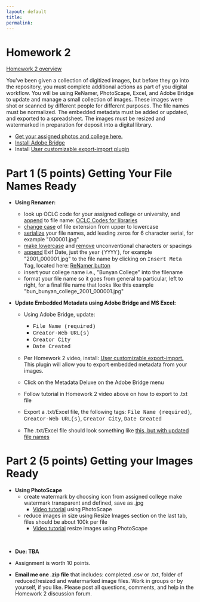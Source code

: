 ```yaml
---
layout: default
title: 
permalink:
---
```


<h1> Homework 2</h1>

[Homework 2 overview]()
 
You've been given a collection of digitized images, but before they go into the repository, you must complete additional actions as part of you digital workflow. You will be using ReNamer, PhotoScape, Excel, and Adobe Bridge to update and manage a small collection of images. These images were shot or scanned by different people for different purposes. The file names must be normalized. The embedded metadata must be added or updated, and exported to a spreadsheet. The images must be resized and watermarked in preparation for deposit into a digital library.  

- [Get your assigned photos and college here.](https://markwolfeman.github.io/ist653/assignments/college_photo_list.html)
- [Install Adobe Bridge](https://www.adobe.com/products/bridge.html)
- Install [User customizable export-import plugin](https://metadatadeluxe.github.io/adobe_bridge_custom_export-import.html)

# Part 1 (5 points) Getting Your File Names Ready

- **Using Renamer:**

	- look up OCLC code for your assigned college or university, and <u>append</u> to file name: [OCLC Codes for libraries](http://www.oclc.org/contacts/libraries.en.html)
	- <u>change case</u> of file extension from upper to lowercase
	- <u>serialize</u> your file names, add leading zeros for 6 character serial, for example "000001.jpg"
	- <u>make lowercase</u> and <u>remove</u> unconventional characters or spacings
	- <u>append</u> Exif Date, just the year <span style="font-family:Courier">(YYYY)</span>, for example "2001_000001.jpg" to the file name by clicking on <span style="font-family:Courier">Insert Meta Tag</span>, located here: [ReNamer button](https://markwolfeman.github.io/ist653/assignments/insert_meta_tag.JPG)
	- insert your college name i.e., "Bunyan College" into the filename
	- format your file name so it goes from general to particular, left to right, for a final file name that looks like this example "bun_bunyan_college_2001_000001.jpg"


- **Update Embedded Metadata using Adobe Bridge and MS Excel:**

	- Using Adobe Bridge, update:
		- <span style="font-family:Courier">File Name (required)</span>
		- <span style="font-family:Courier">Creator-Web URL(s)</span> 
		- <span style="font-family:Courier">Creator City</span>
		- <span style="font-family:Courier">Date Created</span>

	- Per Homework 2 video, install: [User customizable export-import.](https://metadatadeluxe.github.io/) This plugin will allow you to export embedded metadata from your images.
	- Click on the Metadata Deluxe on the Adobe Bridge menu 
	- Follow tutorial in Homework 2 video above on how to export to .txt file
	- Export a .txt/Excel file, the following tags: <span style="font-family:Courier">File Name (required)</span>, <span style="font-family:Courier">Creator-Web URL(s)</span>, <span style="font-family:Courier">Creator City</span>, <span style="font-family:Courier">Date Created</span>
	- The .txt/Excel file should look something like [this, but with updated file names](https://markwolfeman.github.io/ist653/assignments/completed_csvfile.jpg)


# Part 2 (5 points) Getting your Images Ready

- **Using PhotoScape**
	- create watermark by choosing icon from assigned college make watermark transparent and defined, save as .jpg
		- [Video tutorial](https://www.youtube.com/watch?v=ei0UoIIU_Yo&t=196s) using PhotoScape 
	- reduce images in size using Resize Images section on the last tab, files should be about 100k per file
		- [Video tutorial](https://youtu.be/aOj9PMCxDi4) resize images using PhotoScape 
<br/>

- **Due: TBA** 

- Assignment is worth 10 points. 

- **Email me one .zip file** that includes: completed .csv or .txt, folder of reduced/resized and watermarked image files. Work in groups or by yourself, if you like. Please post all questions, comments, and help in the Homework 2 discussion forum. 
